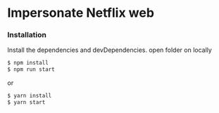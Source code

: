 # Impersonate Netflix web 


### Installation

Install the dependencies and devDependencies. open folder on locally

```sh
$ npm install
$ npm run start
```
or
```sh
$ yarn install
$ yarn start
```

